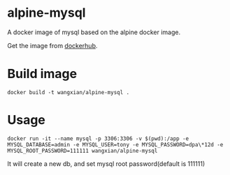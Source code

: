 # alpine-mysql

A docker image of mysql based on the alpine docker image.

Get the image from [dockerhub](https://hub.docker.com/r/wangxian/alpine-mysql/).

# Build image
```
docker build -t wangxian/alpine-mysql .
```

# Usage
```
docker run -it --name mysql -p 3306:3306 -v $(pwd):/app -e MYSQL_DATABASE=admin -e MYSQL_USER=tony -e MYSQL_PASSWORD=dpa\*12d -e MYSQL_ROOT_PASSWORD=111111 wangxian/alpine-mysql
```

It will create a new db, and set mysql root password(default is 111111)
